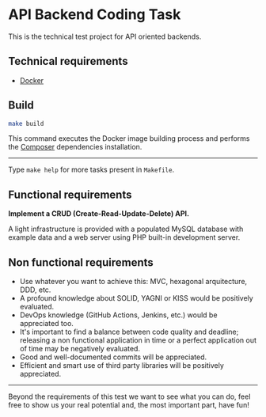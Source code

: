 # API Backend Coding Task

This is the technical test project for API oriented backends.

## Technical requirements

- [Docker](https://www.docker.com/)

## Build

```bash
make build
```

This command executes the Docker image building process and performs the [Composer](https://getcomposer.org) dependencies installation.

---

Type `make help` for more tasks present in `Makefile`.

## Functional requirements

**Implement a CRUD (Create-Read-Update-Delete) API.**

A light infrastructure is provided with a populated MySQL database with example data and a web server using PHP built-in development server.

## Non functional requirements

- Use whatever you want to achieve this: MVC, hexagonal arquitecture, DDD, etc.
- A profound knowledge about SOLID, YAGNI or KISS would be positively evaluated.
- DevOps knowledge (GitHub Actions, Jenkins, etc.) would be appreciated too.
- It's important to find a balance between code quality and deadline; releasing a non functional application in time or a perfect application out of time may be negatively evaluated.
- Good and well-documented commits will be appreciated.
- Efficient and smart use of third party libraries will be positively appreciated.

---

Beyond the requirements of this test we want to see what you can do, feel free to show us your real potential and, the
most important part, have fun!

